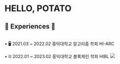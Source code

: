 <!--
**kwaktato/kwaktato** is a ✨ _special_ ✨ repository because its `README.md` (this file) appears on your GitHub profile.

Here are some ideas to get you started:

- 🔭 I’m currently working on ...
- 🌱 I’m currently learning ...
- 👯 I’m looking to collaborate on ...
- 🤔 I’m looking for help with ...
- 💬 Ask me about ...
- 📫 How to reach me: ...
- 😄 Pronouns: ...
- ⚡ Fun fact: ...
-->
<h1>HELLO, POTATO</h1>

<h2>💼 Experiences 💼</h2>
<p>
  <br>• 🖥️ 2021.03 ~ 2022.02 홍익대학교 알고리즘 학회 HI-ARC</br>
  <br>• ⛓️ 2022.01 ~ 2023.02 홍익대학교 블록체인 학회 HIBL
  <img src="https://img.shields.io/badge/Web3.js-F16822?logo=web3dotjs&logoColor=fff&style=for-the-badge"></br>
</p>
